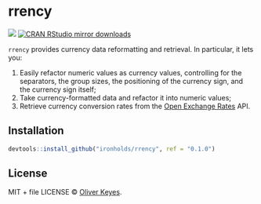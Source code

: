 
# rrency

[![](http://www.r-pkg.org/badges/version/rrency)](http://www.r-pkg.org/pkg/rrency)
[![CRAN RStudio mirror downloads](http://cranlogs.r-pkg.org/badges/rrency)](http://www.r-pkg.org/pkg/rrency)

`rrency` provides currency data reformatting and retrieval. In particular, it lets you:

1. Easily refactor numeric values as currency values, controlling for the separators, the group sizes, the positioning of the
currency sign, and the currency sign itself;
2. Take currency-formatted data and refactor it into numeric values;
3. Retrieve currency conversion rates from the [Open Exchange Rates](https://openexchangerates.org) API.

## Installation

```r
devtools::install_github("ironholds/rrency", ref = "0.1.0")
```

## License

MIT + file LICENSE © [Oliver Keyes](https://github.com/).

